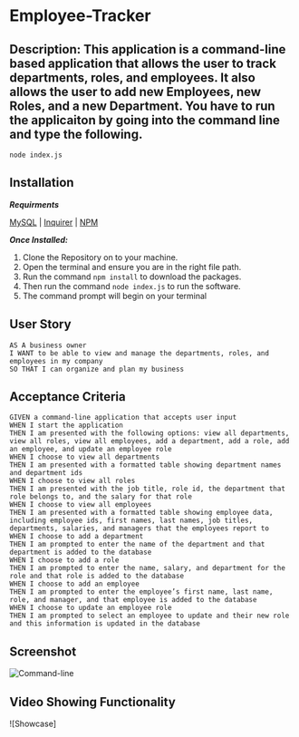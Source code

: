 
# Employee-Tracker

## Description: This application is a command-line based application that allows the user to track departments, roles, and employees. It also allows the user to add new Employees, new Roles, and a new Department. You have to run the applicaiton by going into the command line and type the following.

```
node index.js
```

## Installation
***Requirments***

[MySQL](https://www.npmjs.com/package/mysql2) | [Inquirer](https://www.npmjs.com/package/inquirer) | [NPM](https://docs.npmjs.com/cli/v8/commands/npm-install)

***Once Installed:***
1. Clone the Repository on to your machine.
2. Open the terminal and ensure you are in the right file path.
3. Run the command ```npm install``` to download the packages.
4. Then run the command ```node index.js``` to run the software.
5. The command prompt will begin on your terminal

## User Story 
```
AS A business owner
I WANT to be able to view and manage the departments, roles, and employees in my company
SO THAT I can organize and plan my business
```
## Acceptance Criteria
```
GIVEN a command-line application that accepts user input
WHEN I start the application
THEN I am presented with the following options: view all departments, view all roles, view all employees, add a department, add a role, add an employee, and update an employee role
WHEN I choose to view all departments
THEN I am presented with a formatted table showing department names and department ids
WHEN I choose to view all roles
THEN I am presented with the job title, role id, the department that role belongs to, and the salary for that role
WHEN I choose to view all employees
THEN I am presented with a formatted table showing employee data, including employee ids, first names, last names, job titles, departments, salaries, and managers that the employees report to
WHEN I choose to add a department
THEN I am prompted to enter the name of the department and that department is added to the database
WHEN I choose to add a role
THEN I am prompted to enter the name, salary, and department for the role and that role is added to the database
WHEN I choose to add an employee
THEN I am prompted to enter the employee’s first name, last name, role, and manager, and that employee is added to the database
WHEN I choose to update an employee role
THEN I am prompted to select an employee to update and their new role and this information is updated in the database
```
## Screenshot
![Command-line](https://user-images.githubusercontent.com/123604658/235376931-736cfc43-e4bc-424c-91f2-90310109f54b.png)

## Video Showing Functionality
![Showcase]
